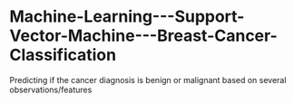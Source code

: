 # Machine-Learning---Support-Vector-Machine---Breast-Cancer-Classification 
Predicting if the cancer diagnosis is benign or malignant based on several observations/features

